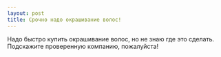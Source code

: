 ```yaml
---
layout: post 
title: Срочно надо окрашивание волос! 
--- 
```

Надо быстро купить окрашивание волос, но не знаю где это сделать. Подскажите проверенную компанию, пожалуйста!